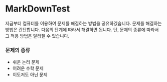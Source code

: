 # MarkDownTest
지금부터 컴퓨터를 이용하여 문제를 해결하는 방법을 공유하겠습니다. 문제를 해결하는 방법은 간단합니다. 다음의 단계에 따라서 해결하면 됩니다.
단, 문제의 종류에 따라서 그 적용 방법은 달라질 수 있습니다.

### 문제의 종류
- 쉬운 논리 문제
- 어려운 수학 문제
- 이도저도 아닌 문제
